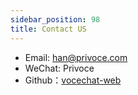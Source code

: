 ```yaml
---
sidebar_position: 98
title: Contact US
---
```


- Email: han@privoce.com
- WeChat: Privoce
- Github：[vocechat-web](https://github.com/Privoce/vocechat-web)